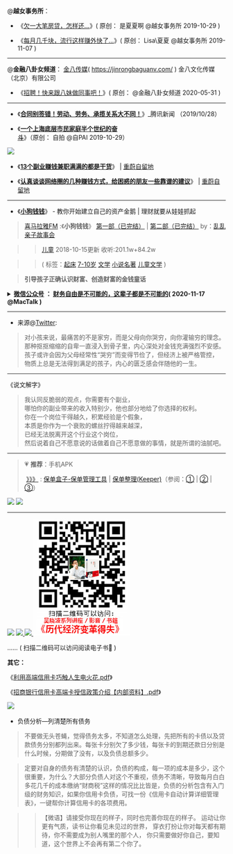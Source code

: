 @**越女事务所**：

- 《[欠一大笔房贷，怎样还...](https://mp.weixin.qq.com/s/eRZZoceMfzJ3kqKrRiP_gw)》( 原创： 是夏夏啊 @越女事务所 2019-10-29 )

- 《[每月几千块，流行这样赚外快了...]( https://mp.weixin.qq.com/s/iDlCmo1couvIdgCGLnJASw)》( 原创： Lisa\夏夏 @越女事务所 2019-11-07 ) 

------------------------

 @**金融八卦女频道**：  [金八传媒](https://jinrongbaguanv.com/)( https://jinrongbaguanv.com/ ) 金八文化传媒（北京）有限公司
 
- 《[招聘！快来跟八妹做同事吧！](https://mp.weixin.qq.com/s/jdxh8YJH1LQ-8cI_LgmzZA)》( 原创： @金融八卦女频道 2020-05-31 ) 

------------------------

- 《[**合同别签错！劳动、劳务、承揽关系大不同！**](https://new.qq.com/rain/a/20191028A07NY400)》_腾讯新闻 （2019/10/28）

- 《[**一个上海底层市民家庭半个世纪的奋斗**](https://mp.weixin.qq.com/s/Pom0SzILDVFojGQlkVI-Tg)》（原创： 自拍 @自PAI 2019-10-29）

 <a href="https://www.zhihu.com/question/22316395/answer/268567820" title="如何用保险保障自己的一生？ - 知乎"><img src="https://pic1.zhimg.com/80/v2-28ecfaf993cf9ee05c43a370e939aa39_hd.jpg"/></a>
 
- 《[**13个副业赚钱兼职满满的都是干货**](https://www.cwhello.com/14450.html)》 | [重蔚自留地](https://www.cwhello.com/)

- 《[**认真谈谈网络圈的几种赚钱方式，给困惑的朋友一些靠谱的建议**](https://www.cwhello.com/14479.html)》 | [重蔚自留地](https://www.cwhello.com/)

---------------------------------------------

-  《[**小狗钱钱**](https://taoste.github.io/Hello-World/eBook/“财务自由”终极书单：从入门到进阶/小狗钱钱.pdf)》 - 教你开始建立自己的资产金鹅 | 理财就要从娃娃抓起

> [喜马拉雅FM](https://www.ximalaya.com/) :《**小狗钱钱**》 [第一部（已完结）](https://www.ximalaya.com/ertong/4705684/) | [第二部（已完结）](https://www.ximalaya.com/ertong/6129557/)  by：[乱乱亲子故事会](https://www.ximalaya.com/zhubo/20674107/)

>> [儿童](https://www.ximalaya.com/ertong/)  2018-10-15更新 收听:201.1w+84.2w

>> ( 标签：[起床](https://www.ximalaya.com/ertong/mr15t878/) [7-10岁](https://www.ximalaya.com/ertong/mr13t3003/) [文学](https://www.ximalaya.com/ertong/mr19t971/) [小说名著](https://www.ximalaya.com/ertong/ertongwenxue/mr160t2943/) [儿童文学](https://www.ximalaya.com/ertong/ertongwenxue/) )

> **引导孩子正确认识财富、创造财富的金钱童话**

<details>
    <summary>
    <b><a href="https://mp.weixin.qq.com/s/cpbrVydn0yX5L3hZLU4OUg">微信公众号</a> ： <a href="https://github.com/taoste/Hello-World/blob/master/eBook/%E2%80%9C%E8%B4%A2%E5%8A%A1%E8%87%AA%E7%94%B1%E2%80%9D%E7%BB%88%E6%9E%81%E4%B9%A6%E5%8D%95%EF%BC%9A%E4%BB%8E%E5%85%A5%E9%97%A8%E5%88%B0%E8%BF%9B%E9%98%B6/%E8%B4%A2%E5%8A%A1%E8%87%AA%E7%94%B1%E6%98%AF%E4%B8%8D%E5%8F%AF%E8%83%BD%E7%9A%84%EF%BC%8C%E8%BF%99%E8%BE%88%E5%AD%90%E9%83%BD%E6%98%AF%E4%B8%8D%E5%8F%AF%E8%83%BD%E7%9A%84%E2%80%8B.md">财务自由是不可能的，这辈子都是不可能的</a>( 2020-11-17 @MacTalk )</b>
     </summary> </br>
<blockquote><p>人的一生，约束我们的其实就8个字：<strong>生老病死，衣食住行。</strong></p>
<p>生死是硬约束，不能自由；衣、食、行的自由不算太贵，很容易得到。</p>
<p>财务自由最难解决的是3个字：<strong>住、老、病。</strong></p>
<p>为了解决这 3 大难题，有很多年轻人把希望寄托在了投资上，想走捷径。</p>
<p>但最后的结果往往不如人意，小到落空、亏损、大到破产，家庭破裂。</p>
<p>再退一步说，如果你真的想要投资，至少也要先做好「财务规划」。</p>
<p>不要忘了，<strong>你想要财务自由的出发点，是摆脱“衣食行，住老病”的约束。</strong></p>
------引用自《<a href="https://mp.weixin.qq.com/s/cpbrVydn0yX5L3hZLU4OUg">微信公众号</a>：<a href="https://github.com/taoste/Hello-World/blob/master/eBook/%E2%80%9C%E8%B4%A2%E5%8A%A1%E8%87%AA%E7%94%B1%E2%80%9D%E7%BB%88%E6%9E%81%E4%B9%A6%E5%8D%95%EF%BC%9A%E4%BB%8E%E5%85%A5%E9%97%A8%E5%88%B0%E8%BF%9B%E9%98%B6/%E8%B4%A2%E5%8A%A1%E8%87%AA%E7%94%B1%E6%98%AF%E4%B8%8D%E5%8F%AF%E8%83%BD%E7%9A%84%EF%BC%8C%E8%BF%99%E8%BE%88%E5%AD%90%E9%83%BD%E6%98%AF%E4%B8%8D%E5%8F%AF%E8%83%BD%E7%9A%84%E2%80%8B.md">财务自由是不可能的，这辈子都是不可能的</a>》</blockquote>
</details>

------------------------------------------------------------------

- 来源@[Twitter](https://twitter.com/0792z/status/1119953157705084929):

> 对小孩来说，最痛苦的不是家穷，而是父母向你哭穷，向你灌输穷的理念。<br>
> 那种抠抠缩缩的自卑一直浸入到骨子里，内心深处对金钱充满强烈不安感。<br>
> 孩子或许会因为父母经常性“哭穷”而变得节俭了，但经济上被严格管控，<br>
> 物质上总是无法得到满足的孩子，内心的匮乏感会伴随他的一生。

------------------------------------------------------------------

《说文解字》

> 我认同反脆弱的观点，你需要有个副业，<br>
> 哪怕你的副业带来的收入特别少，他也部分地给了你选择的权利。<br>
> 你在一个岗位干得越久，积累经验是个假象，<br>
> 本质是你作为一个衰败的螺丝拧得越来越深，<br>
> 已经无法脱离开这个行业这个岗位，<br>
> 然后说着自己不愿意说的话做着自己不愿意做的事情，就是所谓的油腻吧。

------------------------------------------------------------------


>  💗 **推荐**：手机APK <p>‎  <a href="https://github.com/taoste/Hello-World/tree/master/Tools/apk/%E4%BF%9D%E5%8D%95%E7%9B%92%E5%AD%90" title="保单盒子-@Github/Tools/apk">》》》</a> : <a href="https://apps.apple.com/cn/app/保单盒子-保单管理工具/id1409558062" title="App Store 上的“保单盒子-保单管理工具”">保单盒子-保单管理工具</a> | <a href="https://apps.apple.com/cn/app/保单整理-keeper/id1253280891" title="App Store 上的“保单整理(Keeper)”">保单整理(Keeper)</a>（参阅：<a href="https://zhuanlan.zhihu.com/p/52894089" title="【参考资料】保单盒子 : 第一次买重疾险如何买对不买错？ - 知乎">①</a> | <a href="http://www.sohu.com/a/273721301_793156" title="【参考资料】保单盒子：别让你的保险，白买了_管理">②</a> | <a href="http://m.china-insurance.com/cpinsur/20190510/5101.html" title="【参考资料】保单盒子|保单整理4+2法，让你的保单666_中国保险网--中国最早成立、国内最权威的、全方位为百姓提供服务的保险门户网站">③</a>）</p>

<p>
<a href="https://android.myapp.com/myapp/detail.htm?apkName=com.haodai.baodanhezi" title="【保单盒子】应用详情 - 腾讯应用宝官网">
 <img src="https://raw.githubusercontent.com/taoste/Hello-World/master/Tools/apk/%E4%BF%9D%E5%8D%95%E7%9B%92%E5%AD%90/ini-box-qrcode.png?raw=true"/></a>
<a href="https://android.myapp.com/myapp/detail.htm?apkName=com.skkj.policy" title="【保单整理】应用详情 - 腾讯应用宝官网">
 <img src="https://raw.githubusercontent.com/taoste/Hello-World/master/Tools/apk/%E4%BF%9D%E5%8D%95%E7%9B%92%E5%AD%90/in-box-qrcode.png?raw=true"/></a>
</p> 

------------------------
<p>
<img src="https://github.com/taoste/Hello-World/blob/master/eBook/%E2%80%9C%E8%B4%A2%E5%8A%A1%E8%87%AA%E7%94%B1%E2%80%9D%E7%BB%88%E6%9E%81%E4%B9%A6%E5%8D%95%EF%BC%9A%E4%BB%8E%E5%85%A5%E9%97%A8%E5%88%B0%E8%BF%9B%E9%98%B6/qrcode/0.png?raw=true"/>
<a href="https://raw.githubusercontent.com/taoste/Hello-World/master/eBook/%E2%80%9C%E8%B4%A2%E5%8A%A1%E8%87%AA%E7%94%B1%E2%80%9D%E7%BB%88%E6%9E%81%E4%B9%A6%E5%8D%95%EF%BC%9A%E4%BB%8E%E5%85%A5%E9%97%A8%E5%88%B0%E8%BF%9B%E9%98%B6/%E5%A4%A7%E4%BD%AC%E6%BC%94%E8%AE%B2%EF%BC%88%E5%AE%8C%E6%95%B4%E7%89%88%EF%BC%89.jpg" title="【图文】大佬演讲（完整版）.jpg">
<img src="https://github.com/taoste/Hello-World/blob/master/eBook/%E2%80%9C%E8%B4%A2%E5%8A%A1%E8%87%AA%E7%94%B1%E2%80%9D%E7%BB%88%E6%9E%81%E4%B9%A6%E5%8D%95%EF%BC%9A%E4%BB%8E%E5%85%A5%E9%97%A8%E5%88%B0%E8%BF%9B%E9%98%B6/qrcode/1.png?raw=true"/>
</a>

<a href="https://taoste.github.io/Hello-World/eBook/“财务自由”终极书单：从入门到进阶/小狗钱钱.pdf" title="【电子书】小狗钱钱.pdf">
<img src="https://github.com/taoste/Hello-World/blob/master/eBook/%E2%80%9C%E8%B4%A2%E5%8A%A1%E8%87%AA%E7%94%B1%E2%80%9D%E7%BB%88%E6%9E%81%E4%B9%A6%E5%8D%95%EF%BC%9A%E4%BB%8E%E5%85%A5%E9%97%A8%E5%88%B0%E8%BF%9B%E9%98%B6/qrcode/2.png?raw=true"/>
</a>

<a href="https://v.choong.net/wxb/" title="视频：吴晓波系列讲座《历代经济变革得失》">
<img src="https://github.com/taoste/Hello-World/blob/master/eBook/%E2%80%9C%E8%B4%A2%E5%8A%A1%E8%87%AA%E7%94%B1%E2%80%9D%E7%BB%88%E6%9E%81%E4%B9%A6%E5%8D%95%EF%BC%9A%E4%BB%8E%E5%85%A5%E9%97%A8%E5%88%B0%E8%BF%9B%E9%98%B6/qrcode/wxbpd-qrcode.jpg?raw=true"/>
</a>

</p>

 …… ( 扫描二维码可以访问阅读电子书📕  ) 
 
 
 **其它：**
 
  《[利用高端信用卡巧触人生电火花.pdf](https://taoste.github.io/Hello-World/eBook/“财务自由”终极书单：从入门到进阶/利用高端信用卡巧触人生电火花.pdf)》
 
 《[招商银行信用卡高端卡授信政策介绍【内部资料】.pdf](https://taoste.github.io/Hello-World/eBook/“财务自由”终极书单：从入门到进阶/招商银行信用卡高端卡授信政策介绍【内部资料】.pdf)》
 
 <a href="https://t66y.com/htm_data/7/1903/3469166.html" title="金融从业者教你如何还债 - 技術討論區 | 草榴社區 - t66y.com">
<img src="https://camo.githubusercontent.com/37bbc8aac162427d370bcc16fcd220764a898c26/687474703a2f2f6936372e74696e797069632e636f6d2f31316d63646a6e2e6a70673f7261773d74727565?raw=true"/>
</a>

- 负债分析—列清楚所有债务

> 不要做无头苍蝇，觉得债务太多，不知道怎么处理，先把所有的卡债以及贷款债务分别都列出来。每张卡分别欠了多少钱，每张卡的到期还款日分别是什么时候，分期做了没有，以及负债总额多少。

> 定要对自身的债务有清楚的认识，负债的构成，每一项的成本是多少，这个很重要，为什么？大部分负债人对这个不重视，债务不清晰，导致每月白白多花几千的成本缴纳“财商税”这样的情况比比皆是，负债的分析包含有入门级的财务知识，如果你信用卡负债，可找一份《信用卡自动计算详细管理表》，一键帮你计算信用卡的各项费用。

>> 【微语】请接受你现在的样子，同时也完善你现在的样子。
>> 运动让你更有气质，读书让你看见未见过的世界，
>> 穿衣打扮让你对每天都有期待，你不需要成为别人嘴里的那个人，
>> 你只需要做好你自己，要知道，这个世界上不会再有第二个你了。
